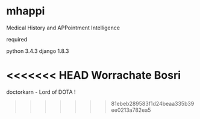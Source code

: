 # mhappi
Medical History and APPointment Intelligence

required

python 3.4.3
django 1.8.3

<<<<<<< HEAD
Worrachate Bosri
=======
doctorkarn - Lord of DOTA !
>>>>>>> 81ebeb289583f1d24beaa335b39ee0213a782ea5
